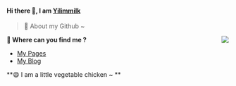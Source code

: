 #### Hi there 👋, I am [Yilimmilk](https://mapotofu.cn)

>🌱 About my Github ~

<img src="https://github-readme-stats.mrdulin.vercel.app/api?username=Yilimmilk&show_icons=true&hide_border=true&icon_color=586069&title_color=a0a9af" align="right">

**💬 Where can you find me ?**

- [My Pages](https://mapotofu.cn)
- [My Blog](https://blog.treeoncloud.com)

**😄 I am a little vegetable chicken ~ **

<!--
**Yilimmilk/Yilimmilk** is a ✨ _special_ ✨ repository because its `README.md` (this file) appears on your GitHub profile.

Here are some ideas to get you started:

- 🔭 I’m currently working on ...
- 🌱 I’m currently learning ...
- 👯 I’m looking to collaborate on ...
- 🤔 I’m looking for help with ...
- 💬 Ask me about ...
- 📫 How to reach me: ...
- 😄 Pronouns: ...
- ⚡ Fun fact: ...
-->
